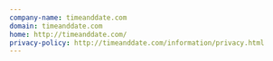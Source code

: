 ```yaml
---
company-name: timeanddate.com
domain: timeanddate.com
home: http://timeanddate.com/
privacy-policy: http://timeanddate.com/information/privacy.html
---
```




